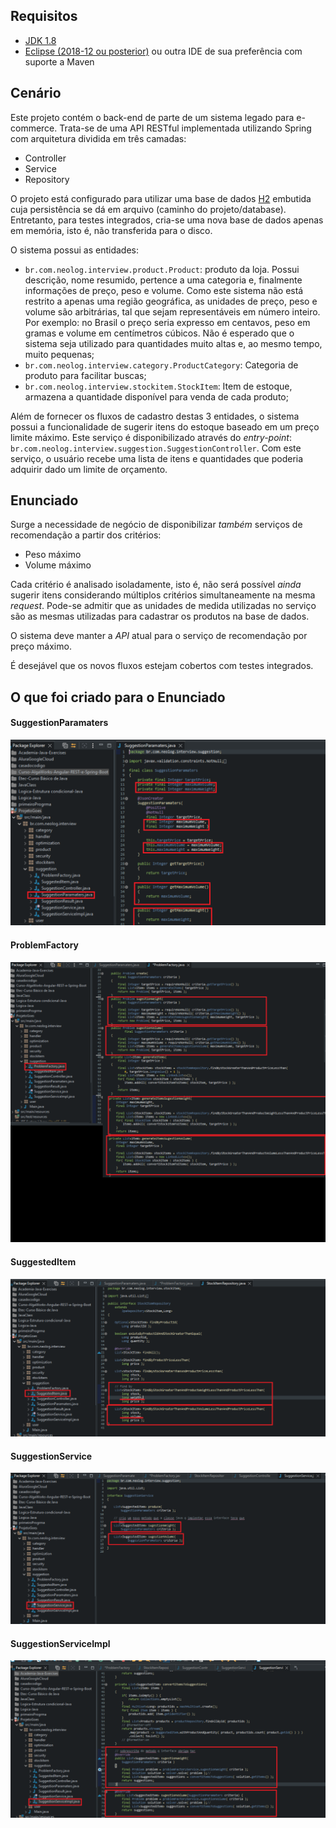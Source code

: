 ## Requisitos
- [JDK 1.8](http://www.oracle.com/technetwork/pt/java/javase/downloads/jdk8-downloads-2133151.html "download")
- [Eclipse (2018-12 ou posterior)](https://www.eclipse.org/downloads/ "download") ou outra IDE de sua preferência com suporte a Maven

## Cenário
Este projeto contém o back-end de parte de um sistema legado para e-commerce. Trata-se de uma API RESTful implementada utilizando Spring com arquitetura dividida em três camadas:
- Controller
- Service
- Repository

O projeto está configurado para utilizar uma base de dados [H2](http://www.h2database.com/html/main.html) embutida cuja persistência se dá em arquivo (caminho do projeto/database). Entretanto, para testes integrados, cria-se uma nova base de dados apenas em memória, isto é, não transferida para o disco. 

O sistema possui as entidades:
* `br.com.neolog.interview.product.Product`: produto da loja. Possui descrição, nome resumido, pertence a uma categoria e, finalmente informações de preço, peso e volume.
Como este sistema não está restrito a apenas uma região geográfica, as unidades de preço, peso e volume são arbitrárias, tal que sejam representáveis em número inteiro. Por exemplo: no Brasil o preço seria expresso em centavos, peso em gramas e volume em centímetros cúbicos. Não é esperado que o sistema seja utilizado para quantidades muito altas e, ao mesmo tempo, muito pequenas; 
* `br.com.neolog.interview.category.ProductCategory`: Categoria de produto para facilitar buscas;
* `br.com.neolog.interview.stockitem.StockItem`: Item de estoque, armazena a quantidade disponível para venda de cada produto;

Além de fornecer os fluxos de cadastro destas 3 entidades, o sistema possui a funcionalidade de sugerir itens do estoque baseado em um preço limite máximo. Este serviço é disponibilizado através do _entry-point_: `br.com.neolog.interview.suggestion.SuggestionController`. Com este serviço, o usuário recebe uma lista de itens e quantidades que poderia adquirir dado um limite de orçamento.

## Enunciado
Surge a necessidade de negócio de disponibilizar _também_ serviços de recomendação a partir dos critérios:
* Peso máximo
* Volume máximo

Cada critério é analisado isoladamente, isto é, não será possível _ainda_ sugerir itens considerando múltiplos critérios simultaneamente na mesma _request_. Pode-se admitir que as unidades de medida utilizadas no serviço são as mesmas utilizadas para cadastrar os produtos na base de dados.

O sistema deve manter a _API_ atual para o serviço de recomendação por preço máximo.

É desejável que os novos fluxos estejam cobertos com testes integrados.

## O que foi criado para o  Enunciado


#### SuggestionParamaters
![Web 2](https://github.com/williamsartijose/ProjetoGoes/blob/main/1.PNG)

#### ProblemFactory
![Web 2](https://github.com/williamsartijose/ProjetoGoes/blob/main/2.png)

#### SuggestedItem
![Web 2](https://github.com/williamsartijose/ProjetoGoes/blob/main/3.png)

#### SuggestionService
![Web 2](https://github.com/williamsartijose/ProjetoGoes/blob/main/4.png)

#### SuggestionServiceImpl
![Web 2](https://github.com/williamsartijose/ProjetoGoes/blob/main/5.png)






